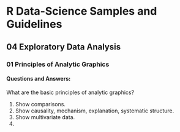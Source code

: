 # R Data-Science Samples and Guidelines
## 04 Exploratory Data Analysis
### 01 Principles of Analytic Graphics
#### Questions and Answers:

What are the basic principles of analytic graphics?
1. Show comparisons.
2. Show causality, mechanism, explanation, systematic structure.
3. Show multivariate data.
4.
